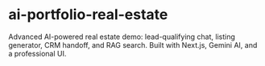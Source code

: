 # ai-portfolio-real-estate
Advanced AI-powered real estate demo: lead-qualifying chat, listing generator, CRM handoff, and RAG search. Built with Next.js, Gemini AI, and a professional UI.
